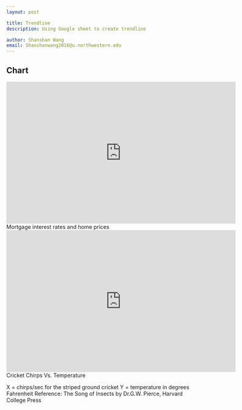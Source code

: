 ```yaml
---
layout: post

title: Trendline
description: Using Google sheet to create trendline

author: Shanshan Wang
email: Shanshanwang2016@u.northwestern.edu
---
```


## Chart

<iframe width="600" height="371" seamless frameborder="0" scrolling="no" src="https://docs.google.com/spreadsheets/d/1yNr5NW5WwuCzzsLJhrL1BHyIzgOSHOW36Ikes6eVzLc/pubchart?oid=492634446&amp;format=interactive"></iframe>
Mortgage interest rates and home prices

<iframe width="600" height="371" seamless frameborder="0" scrolling="no" src="https://docs.google.com/spreadsheets/d/1yNr5NW5WwuCzzsLJhrL1BHyIzgOSHOW36Ikes6eVzLc/pubchart?oid=1139382773&amp;format=interactive"></iframe>
Cricket Chirps Vs. Temperature

X = chirps/sec for the striped ground cricket
Y = temperature in degrees Fahrenheit
Reference: The Song of Insects by Dr.G.W. Pierce, Harvard College Press


